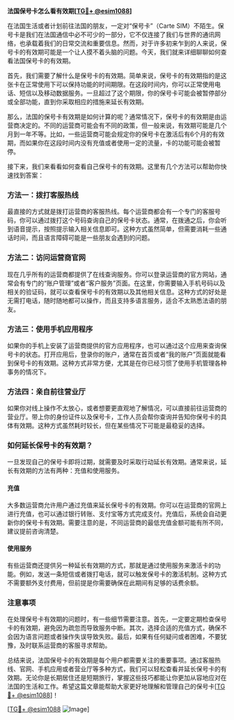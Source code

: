 **法国保号卡怎么看有效期[[TG💪+ @esim1088](https://t.me/s/esim1088)]**

在法国生活或者计划前往法国的朋友，一定对“保号卡”（Carte SIM）不陌生。保号卡是我们在法国通信中必不可少的一部分，它不仅连接了我们与世界的通讯网络，也承载着我们的日常交流和重要信息。然而，对于许多初来乍到的人来说，保号卡的有效期可能是一个让人摸不着头脑的问题。今天，我们就来详细聊聊如何查看法国保号卡的有效期。

首先，我们需要了解什么是保号卡的有效期。简单来说，保号卡的有效期指的是这张卡在正常使用下可以保持功能的时间期限。在这段时间内，你可以正常使用电话、短信以及移动数据服务。一旦超过了这个期限，你的保号卡可能会被暂停部分或全部功能，直到你采取相应的措施来延长有效期。

那么，法国的保号卡有效期是如何计算的呢？通常情况下，保号卡的有效期是由运营商决定的。不同的运营商可能会有不同的政策，但一般来说，有效期可能是几个月到一年不等。比如，一些运营商可能会规定你的保号卡在激活后有6个月的有效期，而如果你在这段时间内没有充值或者使用一定的流量，卡的功能可能会被暂停。

接下来，我们来看看如何查看自己保号卡的有效期。这里有几个方法可以帮助你快速找到答案：

### 方法一：拨打客服热线

最直接的方式就是拨打运营商的客服热线。每个运营商都会有一个专门的客服号码，你可以通过拨打这个号码查询自己的保号卡状态。通常，在拨通之后，你会听到语音提示，按照提示输入相关信息即可。这种方式虽然简单，但需要消耗一些通话时间，而且语言障碍可能是一些朋友会遇到的问题。

### 方法二：访问运营商官网

现在几乎所有的运营商都提供了在线查询服务。你可以登录运营商的官方网站，通常会有专门的“账户管理”或者“客户服务”页面。在这里，你需要输入手机号码以及相关的验证码，就可以查看保号卡的有效期以及其他相关信息。这种方式的好处是无需打电话，随时随地都可以操作，而且支持多语言服务，适合不太熟悉法语的朋友。

### 方法三：使用手机应用程序

如果你的手机上安装了运营商提供的官方应用程序，也可以通过这个应用来查询保号卡的状态。打开应用后，登录你的账户，通常在首页或者“我的账户”页面就能看到保号卡的有效期。这种方式非常方便，尤其是在你已经习惯了使用手机管理各种事务的情况下。

### 方法四：亲自前往营业厅

如果你对线上操作不太放心，或者想要更直观地了解情况，可以直接前往运营商的营业厅。带上你的身份证件以及保号卡，工作人员会帮你查询并告知你保号卡的具体有效期。这种方式虽然耗时较长，但在某些情况下可能是最稳妥的选择。

### 如何延长保号卡的有效期？

一旦发现自己的保号卡即将过期，就需要及时采取行动延长有效期。通常来说，延长有效期的方法有两种：充值和使用服务。

#### 充值

大多数运营商允许用户通过充值来延长保号卡的有效期。你可以在运营商的官网上进行充值，也可以通过银行转账、支付宝等方式完成支付。充值后，系统会自动更新你的保号卡有效期。需要注意的是，不同运营商的最低充值金额可能有所不同，建议提前咨询清楚。

#### 使用服务

有些运营商还提供另一种延长有效期的方式，那就是通过使用服务来激活卡的功能。例如，发送一条短信或者拨打电话，就可以触发保号卡的激活机制。这种方式不需要额外支付费用，但前提是你需要确保在此期间有足够的话费余额。

### 注意事项

在处理保号卡有效期的问题时，有一些细节需要注意。首先，一定要定期检查保号卡的有效期，避免因为疏忽而导致服务中断。其次，选择合适的充值方式，确保不会因为语言问题或者操作失误导致失败。最后，如果有任何疑问或者困难，不要犹豫，及时联系运营商的客服寻求帮助。

总结来说，法国保号卡的有效期是每个用户都需要关注的重要事项。通过客服热线、官网、手机应用或者营业厅等多种方式，我们可以轻松查看并延长保号卡的有效期。无论你是长期居住还是短期旅行，掌握这些技巧都能让你更加从容地应对在法国的生活和工作。希望这篇文章能帮助大家更好地理解和管理自己的保号卡[[TG💪+ @esim1088](https://t.me/s/esim1088)]！

[[TG💪+ @esim1088](https://t.me/s/esim1088) ![Image](https://i.postimg.cc/4NQfJmqS/Snipaste-2025-05-13-00-14-12.png)]